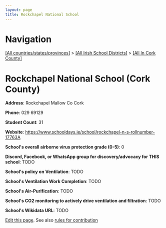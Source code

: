 ```yaml
---
layout: page
title: Rockchapel National School
---
```

# Navigation

[[All countries/states/provinces]](../../..) > [[All Irish School Districts]](../..) > [[All In Cork County]](..)

# Rockchapel National School (Cork County)

**Address**: Rockchapel Mallow Co Cork

**Phone**: 029 69129

**Student Count**: 31

**Website**: <https://www.schooldays.ie/school/rockchapel-n-s-rollnumber-17763A>

**School's overall airborne virus protection grade (0-5)**: 0

**Discord, Facebook, or WhatsApp group for discovery/advocacy for THIS school**: TODO

**School's policy on Ventilation**: TODO

**School's Ventilation Work Completion**: TODO

**School's Air-Purification**: TODO

**School's CO2 monitoring to actively drive ventilation and filtration**: TODO

**School's Wikidata URL**: TODO


[Edit this page](https://github.com/ventilate-schools/Ireland/edit/main/./Cork_County/Rockchapel_National_School.md). See also [rules for contribution](../../../contribution-rules/)